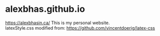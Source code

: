 # alexbhas.github.io
https://alexbhasin.ca/
This is my personal website.  
latexStyle.css modified from: https://github.com/vincentdoerig/latex-css


